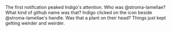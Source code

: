 The first notifcation peaked Indigo's attention. Who was @stroma-lamellae? What
kind of github name was that?
Indigo clicked on the icon beside @stroma-lamellae's handle. Was that a plant
on their head?
Things just kept getting weirder and weirder.
